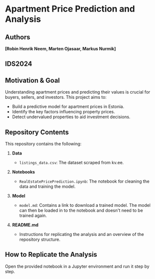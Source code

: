 # Apartment Price Prediction and Analysis
## Authors
**[Robin Henrik Neem, Marten Ojasaar, Markus Nurmik]**
## IDS2024

## Motivation & Goal
Understanding apartment prices and predicting their values is crucial for buyers, sellers, and investors. This project aims to:
- Build a predictive model for apartment prices in Estonia.
- Identify the key factors influencing property prices.
- Detect undervalued properties to aid investment decisions.

## Repository Contents
This repository contains the following:

1. **Data**
   - `listings_data.csv`: The dataset scraped from kv.ee.

2. **Notebooks**
   - `RealEstatePricePrediction.ipynb`: The notebook for cleaning the data and training the model.

3. **Model**
   - `model.md`: Contains a link to download a trained model. The model can then be loaded in to the notebook and doesn't need to be trained again.
  
4. **README.md**
   - Instructions for replicating the analysis and an overview of the repository structure.
  
## How to Replicate the Analysis

Open the provided notebook in a Jupyter environment and run it step by step.


